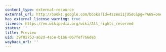 ```yaml
---
content_type: external-resource
external_url: http://books.google.com/books?id=4zzeoi1jU5oC&pg=PA69=onepage
has_external_license_warning: true
license: https://en.wikipedia.org/wiki/All_rights_reserved
status: ''
title: Preview
uid: 39f02753-a62d-4a5e-b1b6-067fef766deb
wayback_url: ''
---
```

